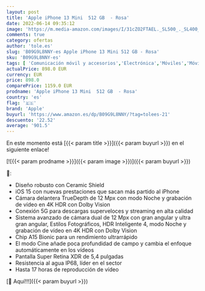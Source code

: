 ```yaml
---
layout: post
title: 'Apple iPhone 13 Mini  512 GB  - Rosa'
date: 2022-06-14 09:35:12
image: 'https://m.media-amazon.com/images/I/31cZO2FTAEL._SL500_._SL400_.jpg'
comments: true
category: ofertas
author: 'tole.es'
slug: 'B09G9L8NNY-es Apple iPhone 13 Mini 512 GB - Rosa'
sku: 'B09G9L8NNY-es'
tags: [ 'Comunicación móvil y accesorios','Electrónica','Móviles','Móviles y smartphones libres','apple','iphone','🇪🇸', ]
actualPrice: 898.0 EUR
currency: EUR
price: 898.0
comparePrice: 1159.0 EUR
prodname: 'Apple iPhone 13 Mini  512 GB  - Rosa'
country: 'es'
flag: '🇪🇸'
brand: 'Apple'
buyurl: 'https://www.amazon.es/dp/B09G9L8NNY/?tag=tolees-21'
descuento: '22.52'
average: '901.5'
---
```


En este momento está [{{< param title >}}]({{< param buyurl >}}) en el siguiente enlace!

[![{{< param prodname >}}]({{< param image >}})]({{< param buyurl >}})

🔎:

- Diseño robusto con Ceramic Shield
- iOS 15 con nuevas prestaciones que sacan más partido al iPhone
- Cámara delantera TrueDepth de 12 Mpx con modo Noche y grabación de vídeo en 4K HDR con Dolby Vision
- Conexión 5G para descargas superveloces y streaming en alta calidad
- Sistema avanzado de cámara dual de 12 Mpx con gran angular y ultra gran angular, Estilos Fotográficos, HDR Inteligente 4, modo Noche y grabación de vídeo en 4K HDR con Dolby Vision
- Chip A15 Bionic para un rendimiento ultrarrápido
- El modo Cine añade poca profundidad de campo y cambia el enfoque automáticamente en los vídeos
- Pantalla Super Retina XDR de 5,4 pulgadas
- Resistencia al agua IP68, líder en el sector
- Hasta 17 horas de reproducción de vídeo

[🛒 Aquí!!!]({{< param buyurl >}})
